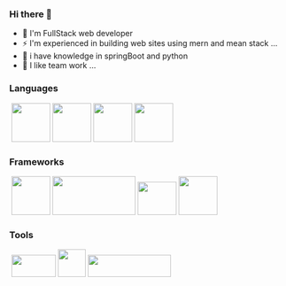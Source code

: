### Hi there 👋

- 🔭 I'm FullStack web developer
- ⚡ I'm experienced in building web sites using mern and mean stack ...
- 🤔 i have knowledge in springBoot and python
- 👯 I like team work ...

### Languages

 <img src="https://raw.githubusercontent.com/yurijserrano/Github-Profile-Readme-Logos/f994c418a134b58c4aec11152f6a4a33fa89da26/others/html.svg" width="70" height="70">
<img src="https://raw.githubusercontent.com/yurijserrano/Github-Profile-Readme-Logos/f994c418a134b58c4aec11152f6a4a33fa89da26/others/css.svg" width="70" height="70">
<img src="https://raw.githubusercontent.com/yurijserrano/Github-Profile-Readme-Logos/f994c418a134b58c4aec11152f6a4a33fa89da26/programming%20languages/javascript.svg" width="70" height="70">
<img src="https://raw.githubusercontent.com/yurijserrano/Github-Profile-Readme-Logos/f994c418a134b58c4aec11152f6a4a33fa89da26/programming%20languages/java.svg" width="70" height="70">
### Frameworks
 <img src="https://raw.githubusercontent.com/yurijserrano/Github-Profile-Readme-Logos/f994c418a134b58c4aec11152f6a4a33fa89da26/frameworks/react.svg" width="70" height="70">
<img src="https://upload.wikimedia.org/wikipedia/commons/6/64/Expressjs.png" width="150" height="70">
<img src="https://upload.wikimedia.org/wikipedia/commons/thumb/b/b2/Bootstrap_logo.svg/512px-Bootstrap_logo.svg.png" width="70" height="60">
<img src="https://upload.wikimedia.org/wikipedia/commons/thumb/d/d5/Tailwind_CSS_Logo.svg/2048px-Tailwind_CSS_Logo.svg.png" width="70" height="70">

### Tools
 <img src="https://upload.wikimedia.org/wikipedia/commons/thumb/e/e0/Git-logo.svg/1024px-Git-logo.svg.png" width="80" height="40">
<img src="https://raw.githubusercontent.com/yurijserrano/Github-Profile-Readme-Logos/f994c418a134b58c4aec11152f6a4a33fa89da26/cloud/github.svg" width="50" height="50">
<img src="https://upload.wikimedia.org/wikipedia/commons/thumb/9/93/MongoDB_Logo.svg/2560px-MongoDB_Logo.svg.png" width="150" height="40">

